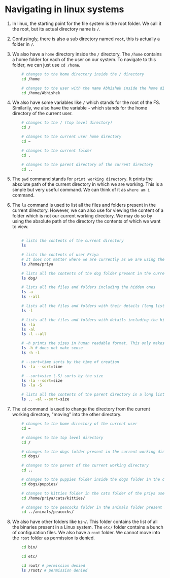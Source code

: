 # Navigating in linux systems

1. In linux, the starting point for the file system is the root folder. We call it the root, but its actual directory name is `/`.

2. Confusingly, there is also a sub directory named `root`, this is actually a folder in `/`.

3. We also have a `home` directory inside the `/` directory.  The `/home` contains a home folder for each of the user on our system.
    To navigate to this folder, we can just use `cd /home`.

    ```bash
        # changes to the home directory inside the / directory
        cd /home 

        # changes to the user with the name Abhishek inside the home directory
        cd /home/Abhishek 
    ```

4. We also have some variables like `/` which stands for the root of the FS. Similarily, we also have the variable  `~` which stands for the home directory of the current user. 

    ```bash
        # changes to the / (top level directory)
        cd / 

        # changes to the current user home directory
        cd ~

        # changes to the current folder
        cd .

        # changes to the parent directory of the current directory
        cd ..

    ```

5. The `pwd` command stands for `print working directory`. It prints the absolute path of the current directory in which we are working. This is a simple but very useful command. We can think of it as `where am i` command.

6. The `ls` command is used to list all the files and folders present in the current directory. However, we can also use for viewing the content of a folder which is not our current working directory. We may do so by using the absolute path of the directory the contents of which we want to view.
    ```bash
        
        # lists the contents of the current directory
        ls

        # lists the contents of user Priya
        # It does not matter where we are currently as we are using the absolute path.
        ls /home/priya 

        # lists all the contents of the dog folder present in the current working directory
        ls dog/

        # lists all the files and folders including the hidden ones
        ls -a
        ls --all

        # lists all the files and folders with their details (long listing format)
        ls -l

        # lists all the files and folders with details including the hidden ones
        ls -la
        ls -al
        ls -l --all

        # -h prints the sizes in human readable format. This only makes when we use -l
        ls -h # does not make sense
        ls -h -l

        # --sort=time sorts by the time of creation
        ls -la --sort=time

        # --sort=size (-S) sorts by the size
        ls -la --sort=size
        ls -la -S

        # lists all the contents of the parent directory in a long listing format including the hidden files and folders and then sorts them by size.
        ls .. -al --sort=size
    ```

7. The `cd` command is used to change the directory from the current working directory, "moving" into the other directory.

    ```bash
        # changes to the home directory of the current user
        cd ~ 

        # changes to the top level directory
        cd /

        # changes to the dogs folder present in the current working directory
        cd dogs/

        # changes to the parent of the current working directory
        cd ..

        # changes to the puppies folder inside the dogs folder in the current working directory
        cd dogs/puppies/

        # changes to kitties folder in the cats folder of the priya user
        cd /home/priya/cats/kitties/

        # changes to the peacocks folder in the animals folder present in the parent directory of the currrent working directory
        cd ../animals/peacocks/
    ```

8. We also have other folders like `bin/`. This folder contains the list of all the binaries present in a Linux system. The `etc/` folder contains a bunch of configuration files. We also have a `root` folder. We cannot move into the `root` folder as permission is denied.

    ```bash
        cd bin/

        cd etc/

        cd root/ # permission denied
        ls /root/ # permission denied
    ```